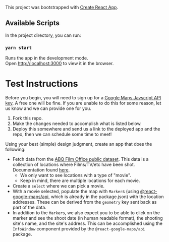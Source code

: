 This project was bootstrapped with [Create React App](https://github.com/facebook/create-react-app).

## Available Scripts

In the project directory, you can run:

### `yarn start`

Runs the app in the development mode.<br />
Open [http://localhost:3000](http://localhost:3000) to view it in the browser.

# Test Instructions

Before you begin, you will need to sign up for a [Google Maps Javscript API key](https://developers.google.com/maps/documentation/javascript/get-api-key). A free one will be fine. If you are unable to do this for some reason, let us know and we can provide one for you.

1. Fork this repo.
2. Make the changes needed to accomplish what is listed below.
3. Deploy this somewhere and send us a link to the deployed app and the repo, then we can schedule some time to meet!

Using your best (simple) design judgment, create an app that does the following:

- Fetch data from the [ABQ Film Office public dataset](https://coagisweb.cabq.gov/arcgis/rest/services/public/FilmLocations/MapServer/0/query?where=1%3D1&text=&objectIds=&time=&geometry=&geometryType=esriGeometryEnvelope&inSR=&spatialRel=esriSpatialRelIntersects&relationParam=&outFields=*&returnGeometry=true&maxAllowableOffset=&geometryPrecision=&outSR=4326&returnIdsOnly=false&returnCountOnly=false&orderByFields=&groupByFieldsForStatistics=&outStatistics=&returnZ=false&returnM=false&gdbVersion=&f=pjson). This data is a collection of locations where Films/TV/etc have been shot. Documentation found [here](http://data.cabq.gov/business/filmlocations/MetaData.pdf).
    - We only want to see locations with a type of "movie".
    - Keep in mind, there are multiple locations for each movie.
- Create a `select` where we can pick a movie.
- With a movie selected, populate the map with `Marker`s (using [@react-google-maps/api](https://react-google-maps-api-docs.netlify.com/), which is already in the package.json) with the location addresses. These can be derived from the `geometry` key sent back as part of the data. 
- In addition to the `Marker`s, we also expect you to be able to click on the marker and see the shoot date (in human readable format), the shooting site's name, and the site's address. This can be accomplished using the `InfoWindow` component provided by the `@react-google-maps/api` package.
